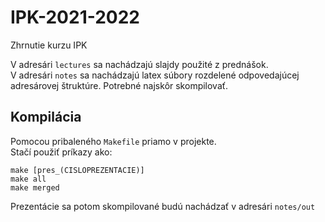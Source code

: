 # IPK-2021-2022
Zhrnutie kurzu IPK


V adresári `lectures` sa nachádzajú slajdy použité z prednášok. \
V adresári `notes` sa nachádzajú latex súbory rozdelené odpovedajúcej adresárovej štruktúre. Potrebné najskôr skompilovať.

## Kompilácia

Pomocou pribaleného `Makefile` priamo v projekte. \
Stačí použiť príkazy ako: 
```
make [pres_(CISLOPREZENTACIE)]
make all
make merged
 ```
Prezentácie sa potom skompilované budú nachádzať v adresári 
`notes/out`
